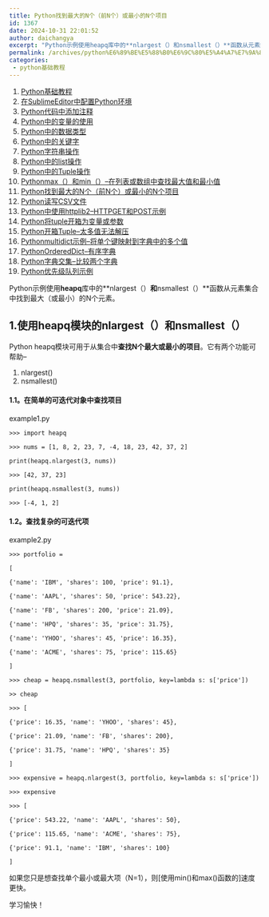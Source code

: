 ```yaml
---
title: Python找到最大的N个（前N个）或最小的N个项目
id: 1367
date: 2024-10-31 22:01:52
author: daichangya
excerpt: "Python示例使用heapq库中的**nlargest（）和nsmallest（）**函数从元素集合中找到最大（或最小）的N个元素。1.使用heapq模块的nlargest（）和nsmallest（）Pythonheapq模块可用于从集合中查找N个最大或最小的项目。它有两个功能可帮助–nlarge"
permalink: /archives/python%E6%89%BE%E5%88%B0%E6%9C%80%E5%A4%A7%E7%9A%84n%E4%B8%AA%E5%89%8Dn%E4%B8%AA%E6%88%96%E6%9C%80%E5%B0%8F%E7%9A%84n%E4%B8%AA%E9%A1%B9%E7%9B%AE/
categories:
 - python基础教程
---
```


1. [Python基础教程](https://blog.jsdiff.com/archives/python基础教程)
2. [在SublimeEditor中配置Python环境](https://blog.jsdiff.com/archives/在sublimeeditor中配置python环境)
3. [Python代码中添加注释](https://blog.jsdiff.com/archives/python代码中添加注释)
4. [Python中的变量的使用](https://blog.jsdiff.com/archives/python中的变量的使用)
5. [Python中的数据类型](https://blog.jsdiff.com/archives/python中的数据类型)
6. [Python中的关键字](https://blog.jsdiff.com/archives/python中的关键字)
7. [Python字符串操作](https://blog.jsdiff.com/archives/python字符串操作)
8. [Python中的list操作](https://blog.jsdiff.com/archives/python中的list操作)
9. [Python中的Tuple操作](https://blog.jsdiff.com/archives/python中的tuple操作)
10. [Pythonmax（）和min（）–在列表或数组中查找最大值和最小值](https://blog.jsdiff.com/archives/pythonmax和min在列表或数组中查找最大值和最小值)
11. [Python找到最大的N个（前N个）或最小的N个项目](https://blog.jsdiff.com/archives/python找到最大的n个前n个或最小的n个项目)
12. [Python读写CSV文件](https://blog.jsdiff.com/archives/python读写csv文件)
13. [Python中使用httplib2–HTTPGET和POST示例](https://blog.jsdiff.com/archives/python中使用httplib2httpget和post示例)
14. [Python将tuple开箱为变量或参数](https://blog.jsdiff.com/archives/python将tuple开箱为变量或参数)
15. [Python开箱Tuple–太多值无法解压](https://blog.jsdiff.com/archives/python开箱tuple太多值无法解压)
16. [Pythonmultidict示例–将单个键映射到字典中的多个值](https://blog.jsdiff.com/archives/pythonmultidict示例将单个键映射到字典中的多个值)
17. [PythonOrderedDict–有序字典](https://blog.jsdiff.com/archives/pythonordereddict有序字典)
18. [Python字典交集–比较两个字典](https://blog.jsdiff.com/archives/python字典交集比较两个字典)
19. [Python优先级队列示例](https://blog.jsdiff.com/archives/python优先级队列示例)


Python示例使用**heapq**库中的**nlargest（）**和**nsmallest（）**函数从元素集合中找到最大（或最小）的N个元素。

1.使用heapq模块的nlargest（）和nsmallest（）
----------------------------------

Python heapq模块可用于从集合中**查找N个最大或最小的项目**。它有两个功能可帮助–


1.  nlargest()
2.  nsmallest()

#### 1.1。在简单的可迭代对象中查找项目

example1.py
```
>>> import heapq

>>> nums = [1, 8, 2, 23, 7, -4, 18, 23, 42, 37, 2]

print(heapq.nlargest(3, nums)) 

>>> [42, 37, 23]

print(heapq.nsmallest(3, nums))

>>> [-4, 1, 2]
```
#### 1.2。查找复杂的可迭代项

example2.py
```
>>> portfolio =

[

{'name': 'IBM', 'shares': 100, 'price': 91.1},

{'name': 'AAPL', 'shares': 50, 'price': 543.22},

{'name': 'FB', 'shares': 200, 'price': 21.09},

{'name': 'HPQ', 'shares': 35, 'price': 31.75},

{'name': 'YHOO', 'shares': 45, 'price': 16.35},

{'name': 'ACME', 'shares': 75, 'price': 115.65}

]

>>> cheap = heapq.nsmallest(3, portfolio, key=lambda s: s['price'])

>> cheap

>>> [

{'price': 16.35, 'name': 'YHOO', 'shares': 45},

{'price': 21.09, 'name': 'FB', 'shares': 200},

{'price': 31.75, 'name': 'HPQ', 'shares': 35}

]

>>> expensive = heapq.nlargest(3, portfolio, key=lambda s: s['price'])

>>> expensive

>>> [

{'price': 543.22, 'name': 'AAPL', 'shares': 50},

{'price': 115.65, 'name': 'ACME', 'shares': 75},

{'price': 91.1, 'name': 'IBM', 'shares': 100}

]
```
如果您只是想查找单个最小或最大项（N=1），则[使用min()和max()函数的]速度更快。

学习愉快！
